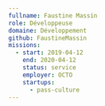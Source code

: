 ```yaml
---
fullname: Faustine Massin
role: Développeuse
domaine: Développement
github: FaustineMassin
missions:
  - start: 2019-04-12
    end: 2020-04-12
    status: service
    employer: OCTO
    startups:
      - pass-culture
---
```

